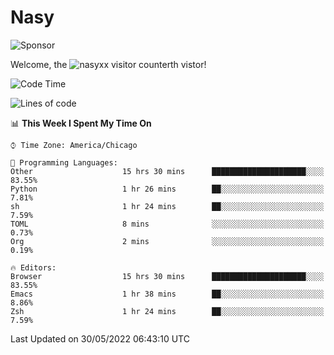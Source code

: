 # Nasy

<!--
<p align="center">
<img height="200" src="https://github-readme-stats.vercel.app/api?username=nasyxx&count_private=true&show_icons=true&theme=dracula&include_all_commits=true"/>
<img height="200" src="https://github-readme-stats.vercel.app/api/top-langs/?username=nasyxx&theme=dracula&hide=html,jupyter+notebook&count_private=true&show_icons=true"/>
</p>

  
----------------
-->

![Sponsor](https://img.shields.io/static/v1.svg?label=Sponsor&message=%E2%9D%A4&logo=GitHub&style=flat&color=pink)
 
Welcome, the ![nasyxx visitor counter](https://count.getloli.com/get/@nasyxx?theme=rule34)th vistor!
 
<!--START_SECTION:waka-->
![Code Time](http://img.shields.io/badge/Code%20Time-2%2C428%20hrs%2027%20mins-blue)

![Lines of code](https://img.shields.io/badge/From%20Hello%20World%20I%27ve%20Written-5%20Million%20lines%20of%20code-blue)

📊 **This Week I Spent My Time On** 

```text
⌚︎ Time Zone: America/Chicago

💬 Programming Languages: 
Other                    15 hrs 30 mins      █████████████████████░░░░   83.55% 
Python                   1 hr 26 mins        ██░░░░░░░░░░░░░░░░░░░░░░░   7.81% 
sh                       1 hr 24 mins        ██░░░░░░░░░░░░░░░░░░░░░░░   7.59% 
TOML                     8 mins              ░░░░░░░░░░░░░░░░░░░░░░░░░   0.73% 
Org                      2 mins              ░░░░░░░░░░░░░░░░░░░░░░░░░   0.19%

🔥 Editors: 
Browser                  15 hrs 30 mins      █████████████████████░░░░   83.55% 
Emacs                    1 hr 38 mins        ██░░░░░░░░░░░░░░░░░░░░░░░   8.86% 
Zsh                      1 hr 24 mins        ██░░░░░░░░░░░░░░░░░░░░░░░   7.59%

```


 Last Updated on 30/05/2022 06:43:10 UTC
<!--END_SECTION:waka-->

<!-- ![visitors](https://visitor-badge.laobi.icu/badge?page_id=nasyxx.nasyxx) -->
